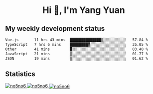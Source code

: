 <h1 align="center">Hi 👋, I'm Yang Yuan</h1>


## My weekly development status
<!--START_SECTION:waka-->

```txt
Vue.js       11 hrs 43 mins  ██████████████▒░░░░░░░░░░   57.84 %
TypeScript   7 hrs 6 mins    ████████▓░░░░░░░░░░░░░░░░   35.05 %
Other        41 mins         █░░░░░░░░░░░░░░░░░░░░░░░░   03.40 %
JavaScript   21 mins         ▒░░░░░░░░░░░░░░░░░░░░░░░░   01.77 %
JSON         19 mins         ▒░░░░░░░░░░░░░░░░░░░░░░░░   01.62 %
```

<!--END_SECTION:waka-->

## Statistics
<a href="https://github.com/anuraghazra/github-readme-stats">
  <img src="https://github-readme-stats.vercel.app/api/top-langs/?username=no5no6&theme=dracula" alt="no5no6">
</a>
<a href="https://github.com/anuraghazra/github-readme-stats">
  <img src="https://github-readme-stats.vercel.app/api?username=no5no6&show_icons=true&theme=dracula&line_height=40" alt="no5no6">
</a>
<a href="https://github.com/anuraghazra/github-readme-stats">
  <img align="center" src="https://github-readme-streak-stats.herokuapp.com/?user=no5no6&theme=dracula" alt="no5no6" />
</a>